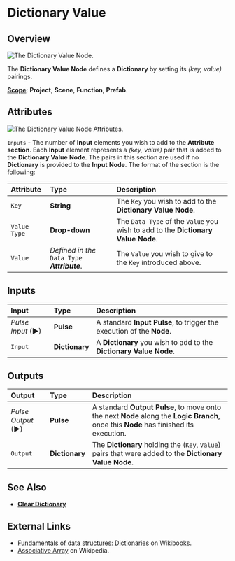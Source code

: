 # Dictionary Value

## Overview

![The Dictionary Value Node.](../../.gitbook/assets/dictionaryvaluenode20241.png)

The **Dictionary Value Node** defines a **Dictionary** by setting its _\(key, value\)_ pairings.

[**Scope**](../overview.md#scopes): **Project**, **Scene**, **Function**, **Prefab**.

## Attributes

![The Dictionary Value Node Attributes.](../../.gitbook/assets/dictionaryvalueattributeupdate.png)


`Inputs` - The number of **Input** elements you wish to add to the **Attribute section**. Each **Input** element represents a _\(key, value\)_ pair that is added to the **Dictionary Value** **Node**. The pairs in this section are used if no **Dictionary** is provided to the **Input** **Node**. The format of the section is the following:

| Attribute | Type | Description |
| :--- | :--- | :--- |
| `Key` | **String** | The `Key` you wish to add to the **Dictionary Value** **Node**. |
| `Value Type` | **Drop-down** | The `Data Type` of the `Value` you wish to add to the **Dictionary Value** **Node**. |
| `Value` | _Defined in the_ `Data Type` _**Attribute**_. | The `Value` you wish to give to the `Key` introduced above. |

## Inputs

| Input | Type | Description |
| :--- | :--- | :--- |
| _Pulse Input_ \(►\) | **Pulse** | A standard **Input Pulse**, to trigger the execution of the **Node**. |
| `Input` | **Dictionary** | A **Dictionary** you wish to add to the **Dictionary Value** **Node**. |

## Outputs

| Output | Type | Description |
| :--- | :--- | :--- |
| _Pulse Output_ \(►\) | **Pulse** | A standard **Output Pulse**, to move onto the next **Node** along the **Logic Branch**, once this **Node** has finished its execution. |
| `Output` | **Dictionary** | The **Dictionary** holding the \(`Key`, `Value`\) pairs that were added to the **Dictionary Value** **Node**. |

## See Also

* [**Clear Dictionary**](clear-dictionary.md)

## External Links

* [Fundamentals of data structures: Dictionaries](https://en.wikibooks.org/wiki/A-level_Computing/AQA/Paper_1/Fundamentals_of_data_structures/Dictionaries) on Wikibooks.
* [Associative Array](https://en.wikipedia.org/wiki/Associative_array) on Wikipedia.

